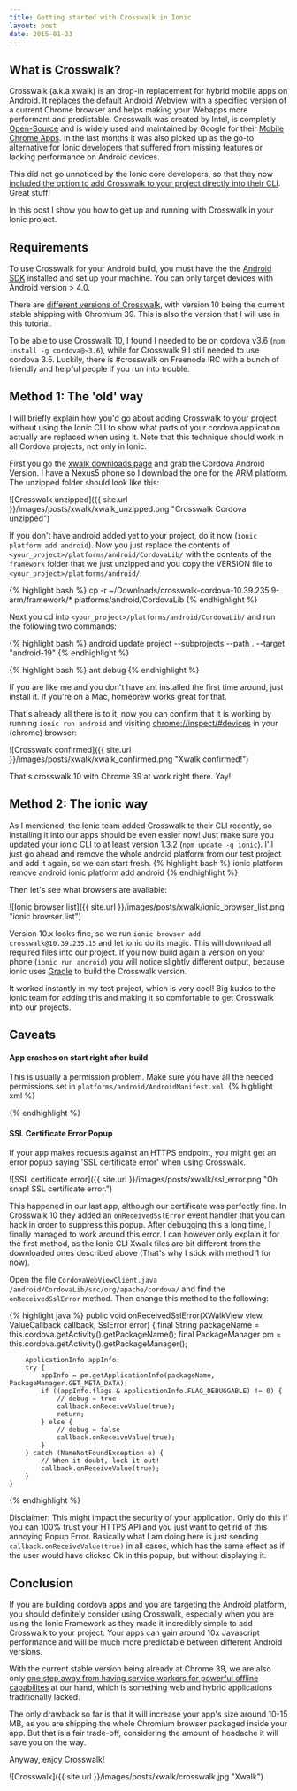 ```yaml
---
title: Getting started with Crosswalk in Ionic
layout: post
date: 2015-01-23
---
```


## What is Crosswalk?

Crosswalk (a.k.a xwalk) is an drop-in replacement for hybrid mobile apps on Android. It replaces the default Android Webview with a specified version of a current Chrome browser and helps making your Webapps more performant and predictable. Crosswalk was created by Intel, is completly [Open-Source](https://github.com/crosswalk-project/crosswalk) and is widely used and maintained by Google for their [Mobile Chrome Apps](https://github.com/MobileChromeApps/mobile-chrome-apps).
In the last months it was also picked up as the go-to alternative for Ionic developers that suffered from missing features or lacking performance on Android devices.

This did not go unnoticed by the Ionic core developers, so that they now [included the option to add Crosswalk to your project directly into their CLI](http://ionicframework.com/blog/crosswalk-comes-to-ionic). Great stuff!

In this post I show you how to get up and running with Crosswalk in your Ionic project.

## Requirements
To use Crosswalk for your Android build, you must have the the [Android SDK](http://developer.android.com/sdk/index.html) installed and set up your machine. You can only target devices with Android version > 4.0.

There are [different versions of Crosswalk](https://crosswalk-project.org/documentation/downloads.html), with version 10 being the current stable shipping with Chromium  39. This is also the version that I will use in this tutorial.

To be able to use Crosswalk 10, I found I needed to be on cordova v3.6 (`npm install -g cordova@~3.6`), while for Crosswalk 9 I still needed to use cordova 3.5. Luckily, there is #crosswalk on Freenode IRC with a bunch of friendly and helpful people if you run into trouble.

## Method 1: The 'old' way
I will briefly explain how you'd go about adding Crosswalk to your project without using the Ionic CLI to show what parts of your cordova application actually are replaced when using it. Note that this technique should work in all Cordova projects, not only in Ionic.

First you go the [xwalk downloads page](https://crosswalk-project.org/documentation/downloads.html) and grab the Cordova Android Version. I have a Nexus5 phone so I download the one for the ARM platform. The unzipped folder should look like this:

![Crosswalk unzipped]({{ site.url }}/images/posts/xwalk/xwalk_unzipped.png "Crosswalk Cordova unzipped")

If you don't have android added yet to your project, do it now (`ionic platform add android`). Now you just replace the contents of `<your_project>/platforms/android/CordovaLib/` with the contents of the `framework` folder that we just unzipped and you copy the VERSION file to `<your_project>/platforms/android/`.

{% highlight bash %}
cp -r ~/Downloads/crosswalk-cordova-10.39.235.9-arm/framework/* platforms/android/CordovaLib
{% endhighlight %}

Next you cd into `<your_project>/platforms/android/CordovaLib/` and run the following two commands:

{% highlight bash %}
android update project --subprojects --path . --target "android-19"
{% endhighlight %}

{% highlight bash %}
ant debug
{% endhighlight %}

If you are like me and you don't have ant installed the first time around, just install it. If you're on a Mac, homebrew works great for that.

That's already all there is to it, now you can confirm that it is working by running `ionic run android` and visiting [chrome://inspect/#devices](chrome://inspect/#devices) in your (chrome) browser:

![Crosswalk confirmed]({{ site.url }}/images/posts/xwalk/xwalk_confirmed.png "Xwalk confirmed!")

That's crosswalk 10 with Chrome 39 at work right there. Yay!


## Method 2: The ionic way
As I mentioned, the Ionic team added Crosswalk to their CLI recently, so installing it into our apps should be even easier now! Just make sure you updated your ionic CLI to at least version 1.3.2 (`npm update -g ionic`). I'll just go ahead and remove the whole android platform from our test project and add it again, so we can start fresh.
{% highlight bash %}
ionic platform remove android
ionic platform add android
{% endhighlight %}

Then let's see what browsers are available:

![Ionic browser list]({{ site.url }}/images/posts/xwalk/ionic_browser_list.png "ionic browser list")

Version 10.x looks fine, so we run `ionic browser add crosswalk@10.39.235.15` and let ionic do its magic. This will download all required files into our project. If you now build again a version on your phone (`ionic run android`) you will notice slightly different output, because ionic uses [Gradle](https://www.gradle.org/) to build the Crosswalk version.

It worked instantly in my test project, which is very cool! Big kudos to the Ionic team for adding this and making it so comfortable to get Crosswalk into our projects.

## Caveats

#### App crashes on start right after build
This is usually a permission problem. Make sure you have all the needed permissions set in `platforms/android/AndroidManifest.xml`.
{% highlight xml %}
<!-- you'll most likely always need these -->
<uses-permission android:name="android.permission.INTERNET" />
<uses-permission android:name="android.permission.ACCESS_WIFI_STATE" />
<uses-permission android:name="android.permission.ACCESS_NETWORK_STATE" />

<!-- these you might need depending on what you are doing -->
<uses-permission android:name="android.permission.WRITE_EXTERNAL_STORAGE" />
<uses-permission android:name="android.permission.RECEIVE_BOOT_COMPLETED" />
<uses-permission android:name="android.permission.VIBRATE" />
{% endhighlight %}

#### SSL Certificate Error Popup
If your app makes requests against an HTTPS endpoint, you might get an error popup saying 'SSL certificate error' when using Crosswalk.

![SSL certificate error]({{ site.url }}/images/posts/xwalk/ssl_error.png "Oh snap! SSL certificate error.")

This happened in our last app, although our certificate was perfectly fine. In Crosswalk 10 they added an `onReceivedSslError` event handler that you can hack in order to suppress this popup. After debugging this a long time, I finally  managed to work around this error. I can however only explain it for the first method, as the Ionic CLI Xwalk files are bit different from the downloaded ones described above (That's why I stick with method 1 for now).

Open the file `CordovaWebViewClient.java` `/android/CordovaLib/src/org/apache/cordova/` and find the `onReceivedSslError` method. Then change this method to the following:

{% highlight java %}
public void onReceivedSslError(XWalkView view, ValueCallback<Boolean> callback, SslError error) {
        final String packageName = this.cordova.getActivity().getPackageName();
        final PackageManager pm = this.cordova.getActivity().getPackageManager();

        ApplicationInfo appInfo;
        try {
            appInfo = pm.getApplicationInfo(packageName, PackageManager.GET_META_DATA);
            if ((appInfo.flags & ApplicationInfo.FLAG_DEBUGGABLE) != 0) {
                // debug = true
                callback.onReceiveValue(true);
                return;
            } else {
                // debug = false
                callback.onReceiveValue(true);
            }
        } catch (NameNotFoundException e) {
            // When it doubt, lock it out!
            callback.onReceiveValue(true);
        }
    }
{% endhighlight %}

Disclaimer: This might impact the security of your application. Only do this if you can 100% trust your HTTPS API and you just want to get rid of this annoying Popup Error. Basically what I am doing here is just sending `callback.onReceiveValue(true)` in all cases, which has the same effect as if the user would have clicked Ok in this popup, but without displaying it.

## Conclusion
If you are building cordova apps and you are targeting the Android platform, you should definitely consider using Crosswalk, especially when you are using the Ionic Framework as they made it incredibly simple to add Crosswalk to your project. Your apps can gain around 10x Javascript performance and will be much more predictable between different Android versions.

With the current stable version being already at Chrome 39, we are also only [one step away from having service workers for powerful offline capabilites](http://blog.chromium.org/2014/12/chrome-40-beta-powerful-offline-and.html) at our hand, which is something web and hybrid applications traditionally lacked.

The only drawback so far is that it will increase your app's size around 10-15 MB, as you are shipping the whole Chromium browser packaged inside your app. But that is a fair trade-off, considering the amount of headache it will save you on the way.

Anyway, enjoy Crosswalk!

![Crosswalk]({{ site.url }}/images/posts/xwalk/crosswalk.jpg "Xwalk")

